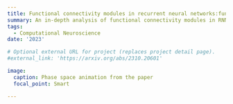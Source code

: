 ```yaml
---
title: Functional connectivity modules in recurrent neural networks:function, origin, and dynamics
summary: An in-depth analysis of functional connectivity modules in RNNs
tags:
  - Computational Neuroscience
date: '2023'

# Optional external URL for project (replaces project detail page).
#external_link: 'https://arxiv.org/abs/2310.20601'

image:
  caption: Phase space animation from the paper
  focal_point: Smart

---
```

